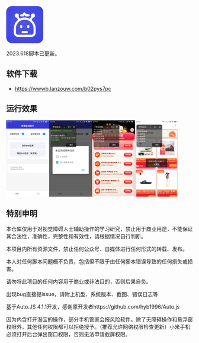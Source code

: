 <img src="static/logo.png" width="100" />

2023.618脚本已更新。

## 软件下载
- https://wwwb.lanzouw.com/b02pys7pc


## 运行效果
<div style="display:flex">
  <img src="static/1.jpg" width="23%"/>
  <img src="static/2.jpg" width="23%"/>
  <img src="static/3..jpg" width="23%"/>
  <img src="static/4..jpg" width="23%"/>
</div>

## 特别申明

本仓库仅用于对视觉障碍人士辅助操作的学习研究，禁止用于商业用途，不能保证其合法性，准确性，完整性和有效性，请根据情况自行判断。

本项目内所有资源文件，禁止任何公众号、自媒体进行任何形式的转载、发布。

本人对任何脚本问题概不负责，包括但不限于由任何脚本错误导致的任何损失或损害。

请勿将此项目的任何内容用于商业或非法目的，否则后果自负。

出现bug直接提issue，请附上机型、系统版本、截图、错误日志等

基于Auto.JS 4.1.1开发，感谢原开发者https://github.com/hyb1996/Auto.js

因为内含打开淘宝的操作，部分手机管家会报风险软件。除了无障碍操作和悬浮窗权限外，其他任何权限都可以拒绝授予。（推荐允许网络权限检查更新）小米手机必须打开后台弹出窗口权限，否则无法申请截屏权限。
